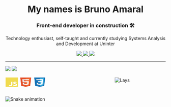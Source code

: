 <h1 align="center"> My names is Bruno Amaral </h1>
<div align="center">
<h3>Front-end developer in construction 🛠 </h3>
<p>Technology enthusiast, self-taught and currently studying Systems Analysis and Development at Uninter</p>

 <a href="https://www.linkedin.com/in/bruno-c-amaral/" alt="Linkedin" target="_blank">
    <img src="https://img.shields.io/badge/LinkedIn-0077B5?style=for-the-badge&logo=linkedin&logoColor=white" />
 </a> 
    
  <a href="http://api.whatsapp.com/send?phone=5581992724174" alt="WhatsApp" target="_blank">
    <img src="https://img.shields.io/badge/WhatsApp-25D366?style=for-the-badge&logo=whatsapp&logoColor=white"/>
    </a>
  
  <a href="brunoamaral89680@gmail.com" target="_blank">
    <img src="https://img.shields.io/badge/e‑mail-D14836.svg?style=for-the-badge&logo=GMail&logoColor=white">
    </a>
 </div>

---
 
<div>
  <img height="165em" src="https://github-readme-stats.vercel.app/api?username=brunoamaraldev&show_icons=true&theme=algolia&include_all_commits=true&count_private=true"/>
  <img height="165em" src="https://github-readme-stats.vercel.app/api/top-langs/?username=brunoamaraldev&layout=compact&langs_count=16&theme=algolia"/>
<div>

<div style="display: inline_block"><br>
  <img align="center" alt="Bruno-Js" height="30" width="40" src="https://raw.githubusercontent.com/devicons/devicon/master/icons/javascript/javascript-plain.svg">
  <img align="center" alt="Bruno-HTML" height="30" width="40" src="https://raw.githubusercontent.com/devicons/devicon/master/icons/html5/html5-original.svg">
  <img align="center" alt="Bruno-CSS" height="30" width="40" src="https://raw.githubusercontent.com/devicons/devicon/master/icons/css3/css3-original.svg">
  <img src="https://i.gifer.com/origin/d3/d3dedefd754cee2b2e1f31d2d135bf68.gif" align="right" alt="Lays" width="160" height="160">
  
  ##
 
<div align="left">

  ![Snake animation](https://github.com/brunoamaraldev/brunoamaraldev/blob/output/github-contribution-grid-snake.svg)

</div>
